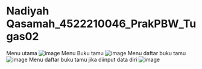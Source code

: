 # Nadiyah Qasamah_4522210046_PrakPBW_Tugas02
Menu utama
![image](https://github.com/user-attachments/assets/4371afc9-026c-40f3-905a-8e80d858eb88)
Menu Buku tamu
![image](https://github.com/user-attachments/assets/c5d37539-5ee8-463e-b095-b477af49dde8)
Menu daftar buku tamu
![image](https://github.com/user-attachments/assets/6f6ff7d3-b9a9-4066-ba03-209d4ecc5af4)
Menu daftar buku tamu jika diinput data diri
![image](https://github.com/user-attachments/assets/a6c0717b-e40c-4e63-b7fc-ea9c8a631627)

